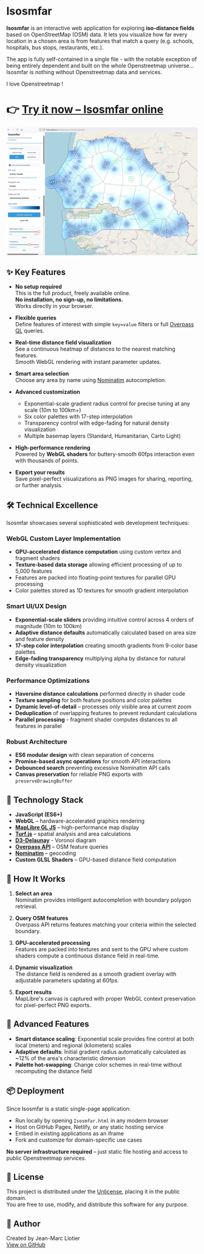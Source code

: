 # Isosmfar

**Isosmfar** is an interactive web application for exploring **iso-distance fields** based on OpenStreetMap (OSM) data. It lets you visualize how far every location in a chosen area is from features that match a query (e.g. schools, hospitals, bus stops, restaurants, etc.).

The app is fully self-contained in a single file - with the notable exception of being entirely dependent and built on the whole Openstreetmap universe... Isosmfar is nothing without Openstreetmap data and services.

I love Openstreetmap !

# 👉 [Try it now – Isosmfar online](https://liotier.github.io/Geogizmos/Isosmfar/Isosmfar.html)

![screenshot](Isosmfar_screenshot.jpg)

## ✨ Key Features

- **No setup required**  
  This is the full product, freely available online.  
  **No installation, no sign-up, no limitations.**  
  Works directly in your browser.

- **Flexible queries**  
  Define features of interest with simple `key=value` filters or full [Overpass QL](https://wiki.openstreetmap.org/wiki/Overpass_API/Overpass_QL) queries.

- **Real-time distance field visualization**  
  See a continuous heatmap of distances to the nearest matching features.  
  Smooth WebGL rendering with instant parameter updates.

- **Smart area selection**  
  Choose any area by name using [Nominatim](https://nominatim.org/) autocompletion.

- **Advanced customization**  
  - Exponential-scale gradient radius control for precise tuning at any scale (10m to 100km+)
  - Six color palettes with 17-step interpolation
  - Transparency control with edge-fading for natural density visualization
  - Multiple basemap layers (Standard, Humanitarian, Carto Light)

- **High-performance rendering**  
  Powered by **WebGL shaders** for buttery-smooth 60fps interaction even with thousands of points.

- **Export your results**  
  Save pixel-perfect visualizations as PNG images for sharing, reporting, or further analysis.

## 🛠️ Technical Excellence

Isosmfar showcases several sophisticated web development techniques:

### WebGL Custom Layer Implementation
- **GPU-accelerated distance computation** using custom vertex and fragment shaders
- **Texture-based data storage** allowing efficient processing of up to 5,000 features
- Features are packed into floating-point textures for parallel GPU processing
- Color palettes stored as 1D textures for smooth gradient interpolation

### Smart UI/UX Design
- **Exponential-scale sliders** providing intuitive control across 4 orders of magnitude (10m to 100km)
- **Adaptive distance defaults** automatically calculated based on area size and feature density
- **17-step color interpolation** creating smooth gradients from 9-color base palettes
- **Edge-fading transparency** multiplying alpha by distance for natural density visualization

### Performance Optimizations
- **Haversine distance calculations** performed directly in shader code
- **Texture sampling** for both feature positions and color palettes
- **Dynamic level-of-detail** – processes only visible area at current zoom
- **Deduplication** of overlapping features to prevent redundant calculations
- **Parallel processing** - fragment shader computes distances to all features in parallel

### Robust Architecture
- **ES6 modular design** with clean separation of concerns
- **Promise-based async operations** for smooth API interactions
- **Debounced search** preventing excessive Nominatim API calls
- **Canvas preservation** for reliable PNG exports with `preserveDrawingBuffer`

## 🔧 Technology Stack

- **JavaScript (ES6+)**
- **WebGL** – hardware-accelerated graphics rendering
- **[MapLibre GL JS](https://maplibre.org/)** – high-performance map display
- **[Turf.js](https://turfjs.org/)** – spatial analysis and area calculations
- **[D3-Delaunay](https://d3js.org/d3-delaunay/voronoi)** - Voronoi diagram
- **[Overpass API](https://overpass-api.de/)** – OSM feature queries
- **[Nominatim](https://nominatim.org/)** – geocoding
- **Custom GLSL Shaders** – GPU-based distance field computation

## 📖 How It Works

1. **Select an area**  
   Nominatim provides intelligent autocompletion with boundary polygon retrieval.

2. **Query OSM features**  
   Overpass API returns features matching your criteria within the selected boundary.

3. **GPU-accelerated processing**  
   Features are packed into textures and sent to the GPU where custom shaders compute a continuous distance field in real-time.

4. **Dynamic visualization**  
   The distance field is rendered as a smooth gradient overlay with adjustable parameters updating at 60fps.

5. **Export results**  
   MapLibre's canvas is captured with proper WebGL context preservation for pixel-perfect PNG exports.

## 🎨 Advanced Features

- **Smart distance scaling**: Exponential scale provides fine control at both local (meters) and regional (kilometers) scales
- **Adaptive defaults**: Initial gradient radius automatically calculated as ~12% of the area's characteristic dimension
- **Palette hot-swapping**: Change color schemes in real-time without recomputing the distance field

## 📦 Deployment

Since Isosmfar is a static single-page application:

- Run locally by opening `Isosmfar.html` in any modern browser
- Host on GitHub Pages, Netlify, or any static hosting service
- Embed in existing applications as an iframe
- Fork and customize for domain-specific use cases

**No server infrastructure required** – just static file hosting and access to public Openstreetmap services.

## 📜 License

This project is distributed under the [Unlicense](https://unlicense.org), placing it in the public domain.  
You are free to use, modify, and distribute this software for any purpose.

## 👤 Author

Created by Jean-Marc Liotier  
[View on GitHub](https://github.com/liotier/Geogizmos/tree/main/Isosmfar)
